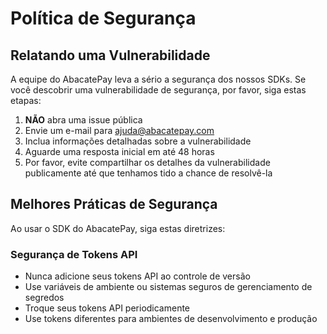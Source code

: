 # Política de Segurança

## Relatando uma Vulnerabilidade

A equipe do AbacatePay leva a sério a segurança dos nossos SDKs. Se você descobrir uma vulnerabilidade de segurança, por favor, siga estas etapas:

1. **NÃO** abra uma issue pública
2. Envie um e-mail para [ajuda@abacatepay.com](mailto:ajuda@abacatepay.com)
3. Inclua informações detalhadas sobre a vulnerabilidade
4. Aguarde uma resposta inicial em até 48 horas
5. Por favor, evite compartilhar os detalhes da vulnerabilidade publicamente até que tenhamos tido a chance de resolvê-la

## Melhores Práticas de Segurança

Ao usar o SDK do AbacatePay, siga estas diretrizes:

### Segurança de Tokens API
- Nunca adicione seus tokens API ao controle de versão
- Use variáveis de ambiente ou sistemas seguros de gerenciamento de segredos
- Troque seus tokens API periodicamente
- Use tokens diferentes para ambientes de desenvolvimento e produção
